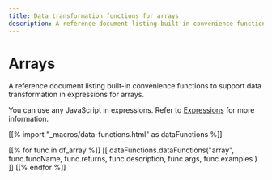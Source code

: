 ```yaml
---
title: Data transformation functions for arrays
description: A reference document listing built-in convenience functions to support data transformation in expressions for arrays.
---
```


# Arrays

A reference document listing built-in convenience functions to support data transformation in expressions for arrays.

You can use any JavaScript in expressions. Refer to [Expressions](/code-examples/expressions/) for more information.

[[% import "_macros/data-functions.html" as dataFunctions %]]

[[% for func in df_array %]]
[[ dataFunctions.dataFunctions("array", func.funcName, func.returns, func.description, func.args, func.examples ) ]]
[[% endfor %]]
